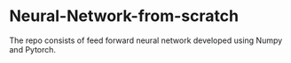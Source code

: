 # Neural-Network-from-scratch
The repo consists of feed forward neural network developed using Numpy and Pytorch.
